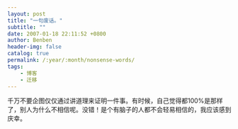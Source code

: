 ```yaml
---
layout: post
title: "一句废话。"
subtitle: ""
date: 2007-01-18 22:11:52 +0800
author: Benben
header-img: false
catalog: true
permalink: /:year/:month/nonsense-words/
tags:
    - 博客
    - 迁移
---
```


千万不要企图仅仅通过讲道理来证明一件事。有时候，自己觉得都100%是那样了，别人为什么不相信呢。没错！是个有脑子的人都不会轻易相信的，我应该感到庆幸。